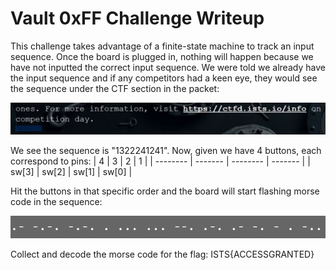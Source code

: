 # Vault 0xFF Challenge Writeup

This challenge takes advantage of a finite-state machine to track an input sequence.
Once the board is plugged in, nothing will happen because we have not inputted the correct input sequence.
We were told we already have the input sequence and if any competitors had a keen eye, they would see the sequence under the CTF section in the packet:

![alt text](./secret_code.png)

We see the sequence is "1322241241".
Now, given we have 4 buttons, each correspond to pins:
| 4        | 3       | 2        | 1       |
| -------- | ------- | -------- | ------- |
| sw[3]    | sw[2]   | sw[1]    | sw[0]   |

Hit the buttons in that specific order and the board will start flashing morse code in the sequence:

![alt text](./morse.png)

Collect and decode the morse code for the flag: ISTS{ACCESSGRANTED}